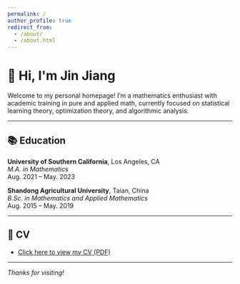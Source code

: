 ```yaml
---
permalink: /
author_profile: true
redirect_from: 
  - /about/
  - /about.html
---
```


# 👋 Hi, I'm Jin Jiang

Welcome to my personal homepage! I’m a mathematics enthusiast with academic training in pure and applied math, currently focused on statistical learning theory, optimization theory, and algorithmic analysis.


---

## 📚 Education

**University of Southern California**, Los Angeles, CA  
_M.A. in Mathematics_  
Aug. 2021 – May. 2023

**Shandong Agricultural University**, Taian, China  
_B.Sc. in Mathematics and Applied Mathematics_  
Aug. 2015 – May. 2019

---

## 📄 CV

- [Click here to view my CV (PDF)](https://hollowowlloh.github.io/files/CV.pdf)

---

_Thanks for visiting!_

